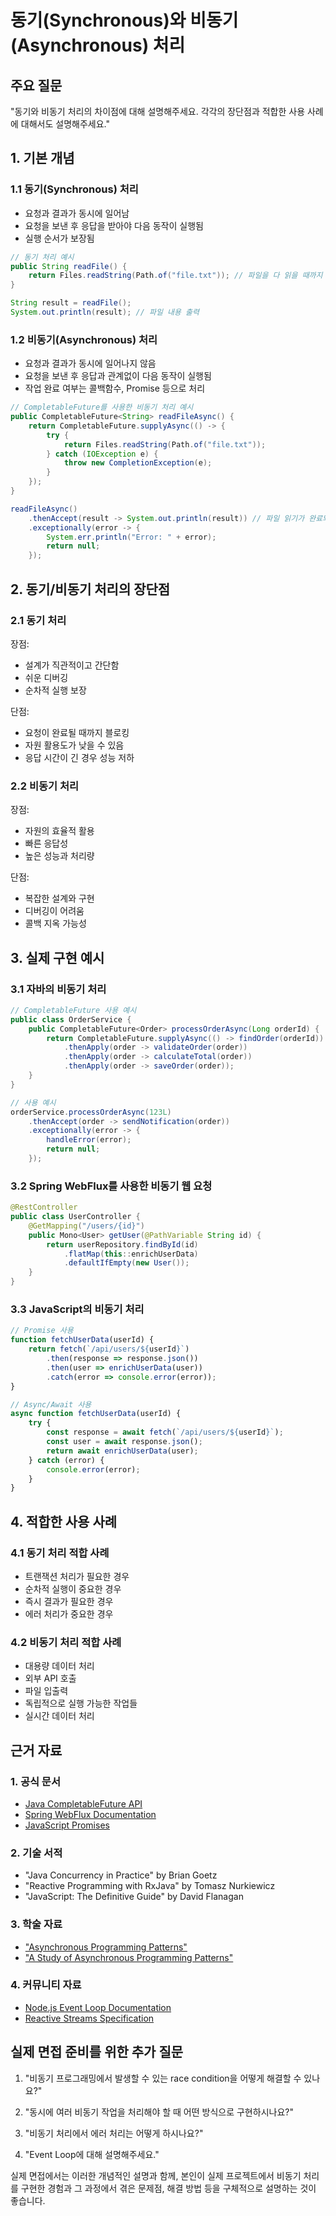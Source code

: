 # 동기(Synchronous)와 비동기(Asynchronous) 처리

## 주요 질문
"동기와 비동기 처리의 차이점에 대해 설명해주세요. 각각의 장단점과 적합한 사용 사례에 대해서도 설명해주세요."

## 1. 기본 개념

### 1.1 동기(Synchronous) 처리
- 요청과 결과가 동시에 일어남
- 요청을 보낸 후 응답을 받아야 다음 동작이 실행됨
- 실행 순서가 보장됨

```java
// 동기 처리 예시
public String readFile() {
    return Files.readString(Path.of("file.txt")); // 파일을 다 읽을 때까지 대기
}

String result = readFile();
System.out.println(result); // 파일 내용 출력
```

### 1.2 비동기(Asynchronous) 처리
- 요청과 결과가 동시에 일어나지 않음
- 요청을 보낸 후 응답과 관계없이 다음 동작이 실행됨
- 작업 완료 여부는 콜백함수, Promise 등으로 처리

```java
// CompletableFuture를 사용한 비동기 처리 예시
public CompletableFuture<String> readFileAsync() {
    return CompletableFuture.supplyAsync(() -> {
        try {
            return Files.readString(Path.of("file.txt"));
        } catch (IOException e) {
            throw new CompletionException(e);
        }
    });
}

readFileAsync()
    .thenAccept(result -> System.out.println(result)) // 파일 읽기가 완료되면 실행
    .exceptionally(error -> {
        System.err.println("Error: " + error);
        return null;
    });
```

## 2. 동기/비동기 처리의 장단점

### 2.1 동기 처리
장점:
- 설계가 직관적이고 간단함
- 쉬운 디버깅
- 순차적 실행 보장

단점:
- 요청이 완료될 때까지 블로킹
- 자원 활용도가 낮을 수 있음
- 응답 시간이 긴 경우 성능 저하

### 2.2 비동기 처리
장점:
- 자원의 효율적 활용
- 빠른 응답성
- 높은 성능과 처리량

단점:
- 복잡한 설계와 구현
- 디버깅이 어려움
- 콜백 지옥 가능성

## 3. 실제 구현 예시

### 3.1 자바의 비동기 처리
```java
// CompletableFuture 사용 예시
public class OrderService {
    public CompletableFuture<Order> processOrderAsync(Long orderId) {
        return CompletableFuture.supplyAsync(() -> findOrder(orderId))
            .thenApply(order -> validateOrder(order))
            .thenApply(order -> calculateTotal(order))
            .thenApply(order -> saveOrder(order));
    }
}

// 사용 예시
orderService.processOrderAsync(123L)
    .thenAccept(order -> sendNotification(order))
    .exceptionally(error -> {
        handleError(error);
        return null;
    });
```

### 3.2 Spring WebFlux를 사용한 비동기 웹 요청
```java
@RestController
public class UserController {
    @GetMapping("/users/{id}")
    public Mono<User> getUser(@PathVariable String id) {
        return userRepository.findById(id)
            .flatMap(this::enrichUserData)
            .defaultIfEmpty(new User());
    }
}
```

### 3.3 JavaScript의 비동기 처리
```javascript
// Promise 사용
function fetchUserData(userId) {
    return fetch(`/api/users/${userId}`)
        .then(response => response.json())
        .then(user => enrichUserData(user))
        .catch(error => console.error(error));
}

// Async/Await 사용
async function fetchUserData(userId) {
    try {
        const response = await fetch(`/api/users/${userId}`);
        const user = await response.json();
        return await enrichUserData(user);
    } catch (error) {
        console.error(error);
    }
}
```

## 4. 적합한 사용 사례

### 4.1 동기 처리 적합 사례
- 트랜잭션 처리가 필요한 경우
- 순차적 실행이 중요한 경우
- 즉시 결과가 필요한 경우
- 에러 처리가 중요한 경우

### 4.2 비동기 처리 적합 사례
- 대용량 데이터 처리
- 외부 API 호출
- 파일 입출력
- 독립적으로 실행 가능한 작업들
- 실시간 데이터 처리

## 근거 자료

### 1. 공식 문서
- [Java CompletableFuture API](https://docs.oracle.com/en/java/javase/11/docs/api/java.base/java/util/concurrent/CompletableFuture.html)
- [Spring WebFlux Documentation](https://docs.spring.io/spring-framework/docs/current/reference/html/web-reactive.html)
- [JavaScript Promises](https://developer.mozilla.org/en-US/docs/Web/JavaScript/Reference/Global_Objects/Promise)

### 2. 기술 서적
- "Java Concurrency in Practice" by Brian Goetz
- "Reactive Programming with RxJava" by Tomasz Nurkiewicz
- "JavaScript: The Definitive Guide" by David Flanagan

### 3. 학술 자료
- ["Asynchronous Programming Patterns"](https://www.sciencedirect.com/science/article/pii/S0167642309000343)
- ["A Study of Asynchronous Programming Patterns"](https://ieeexplore.ieee.org/document/8453111)

### 4. 커뮤니티 자료
- [Node.js Event Loop Documentation](https://nodejs.org/en/docs/guides/event-loop-timers-and-nexttick/)
- [Reactive Streams Specification](https://www.reactive-streams.org/)

## 실제 면접 준비를 위한 추가 질문

1. "비동기 프로그래밍에서 발생할 수 있는 race condition을 어떻게 해결할 수 있나요?"

2. "동시에 여러 비동기 작업을 처리해야 할 때 어떤 방식으로 구현하시나요?"

3. "비동기 처리에서 에러 처리는 어떻게 하시나요?"

4. "Event Loop에 대해 설명해주세요."

실제 면접에서는 이러한 개념적인 설명과 함께, 본인이 실제 프로젝트에서 비동기 처리를 구현한 경험과 그 과정에서 겪은 문제점, 해결 방법 등을 구체적으로 설명하는 것이 좋습니다.
